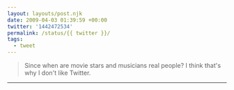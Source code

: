 ```yaml
---
layout: layouts/post.njk
date: 2009-04-03 01:39:59 +00:00
twitter: '1442472534'
permalink: /status/{{ twitter }}/
tags: 
  - tweet
---
```


> Since when are movie stars and musicians real people? I think that's why I don't like Twitter.

---
